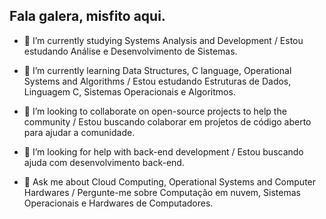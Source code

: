 ## Fala galera, misfito aqui.

- 🔭 I’m currently studying Systems Analysis and Development / Estou estudando Análise e Desenvolvimento de Sistemas.

- 🌱 I’m currently learning Data Structures, C language, Operational Systems and Algorithms / Estou estudando Estruturas de Dados, Linguagem C, Sistemas Operacionais e Algoritmos.

- 👯 I’m looking to collaborate on open-source projects to help the community / Estou buscando colaborar em projetos de código aberto para ajudar a comunidade.

- 🤔 I’m looking for help with back-end development / Estou buscando ajuda com desenvolvimento back-end.

- 💬 Ask me about Cloud Computing, Operational Systems and Computer Hardwares / Pergunte-me sobre Computação em nuvem, Sistemas Operacionais e Hardwares de Computadores.
